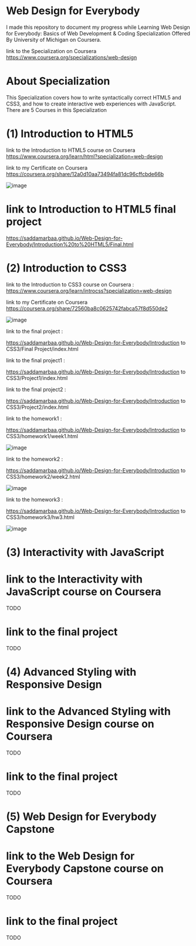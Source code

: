 # Web Design for Everybody
 
 I made this repository to document my progress 
 while Learning Web Design for Everybody: Basics of 
 Web Development & Coding Specialization Offered By 
 University of Michigan on Coursera.

link to the Specialization on Coursera
https://www.coursera.org/specializations/web-design



# About Specialization

This Specialization covers how to write syntactically correct HTML5 
and CSS3, and how to create interactive web experiences with JavaScript.
There are 5 Courses in this Specialization

# (1) Introduction to HTML5

link to the Introduction to HTML5 course on Coursera
https://www.coursera.org/learn/html?specialization=web-design


link to my Certificate on Coursera
https://coursera.org/share/12a0d10aa73494fa81dc96cffcbde66b



![image](https://user-images.githubusercontent.com/51326421/100358334-a29dae80-3028-11eb-965b-b4fe5a2abf71.png)




# link to Introduction to HTML5 final project

https://saddamarbaa.github.io/Web-Design-for-Everybody/Introduction%20to%20HTML5/Final.html



# (2) Introduction to CSS3

link to the Introduction to CSS3 course on Coursera :
https://www.coursera.org/learn/introcss?specialization=web-design



link to my Certificate on Coursera
https://coursera.org/share/72560ba8c0625742fabca57f8d550de2


![image](https://user-images.githubusercontent.com/51326421/100359680-75ea9680-302a-11eb-967e-eb1951d63dbf.png)


 link to the final project :

https://saddamarbaa.github.io/Web-Design-for-Everybody/Introduction to CSS3/Final Project/index.html


link to the final project1 :

https://saddamarbaa.github.io/Web-Design-for-Everybody/Introduction to CSS3/Project1/index.html


link to the final project2 :

https://saddamarbaa.github.io/Web-Design-for-Everybody/Introduction to CSS3/Project2/index.html


link to the homework1 :

https://saddamarbaa.github.io/Web-Design-for-Everybody/Introduction to CSS3/homework1/week1.html

![image](https://user-images.githubusercontent.com/51326421/100361432-bcd98b80-302c-11eb-9b9e-0e57ac01fa52.png)



link to the homework2 :

https://saddamarbaa.github.io/Web-Design-for-Everybody/Introduction to CSS3/homework2/week2.html


![image](https://user-images.githubusercontent.com/51326421/100361206-7126e200-302c-11eb-9fb0-e963de855cd2.png)



link to the homework3 :

https://saddamarbaa.github.io/Web-Design-for-Everybody/Introduction to CSS3/homework3/hw3.html


![image](https://user-images.githubusercontent.com/51326421/100360896-1c836700-302c-11eb-9248-8e280f7c2c42.png)







# (3) Interactivity with JavaScript

# link to the Interactivity with JavaScript course on Coursera

TODO

# link to the final project

TODO


# (4) Advanced Styling with Responsive Design

# link to the Advanced Styling with Responsive Design course on Coursera

TODO

# link to the final project

TODO




# (5)  Web Design for Everybody Capstone

# link to the Web Design for Everybody Capstone course on Coursera

TODO

# link to the final project

TODO




